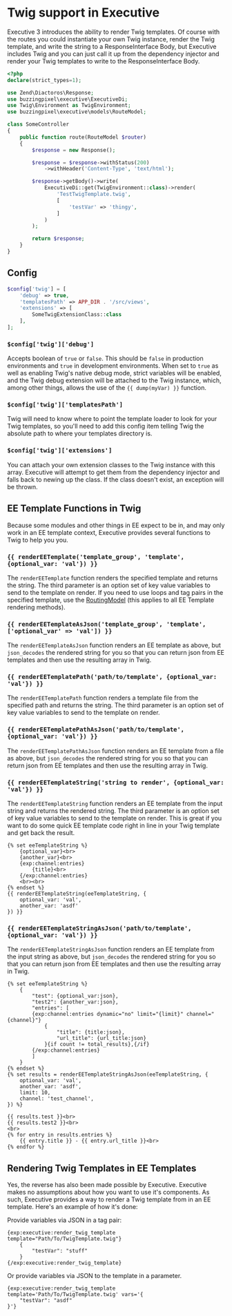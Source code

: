 # Twig support in Executive

Executive 3 introduces the ability to render Twig templates. Of course with the routes you could instantiate your own Twig instance, render the Twig template, and write the string to a ResponseInterface Body, but Executive includes Twig and you can just call it up from the dependency injector and render your Twig templates to write to the ResponseInterface Body.

```php
<?php
declare(strict_types=1);

use Zend\Diactoros\Response;
use buzzingpixel\executive\ExecutiveDi;
use Twig\Environment as TwigEnvironment;
use buzzingpixel\executive\models\RouteModel;

class SomeController
{
    public function route(RouteModel $router)
    {
        $response = new Response();

        $response = $response->withStatus(200)
            ->withHeader('Content-Type', 'text/html');

        $response->getBody()->write(
            ExecutiveDi::get(TwigEnvironment::class)->render(
                'TestTwigTemplate.twig',
                [
                    'testVar' => 'thingy',
                ]
            )
        );

        return $response;
    }
}
```

## Config

```php
$config['twig'] = [
    'debug' => true,
    'templatesPath' => APP_DIR . '/src/views',
    'extensions' => [
        SomeTwigExtensionClass::class
    ],
];
```

### `$config['twig']['debug']`

Accepts boolean of `true` or `false`. This should be `false` in production environments and `true` in development environments. When set to `true` as well as enabling Twig's native debug mode, strict variables will be enabled, and the Twig debug extension will be attached to the Twig instance, which, among other things, allows the use of the `{{ dump(myVar) }}` function.

### `$config['twig']['templatesPath']`

Twig will need to know where to point the template loader to look for your Twig templates, so you'll need to add this config item telling Twig the absolute path to where your templates directory is.

### `$config['twig']['extensions']`

You can attach your own extension classes to the Twig instance with this array. Executive will attempt to get them from the dependency injector and falls back to newing up the class. If the class doesn't exist, an exception will be thrown.

## EE Template Functions in Twig

Because some modules and other things in EE expect to be in, and may only work in an EE template context, Executive provides several functions to Twig to help you you.

### `{{ renderEETemplate('template_group', 'template', {optional_var: 'val'}) }}`

The `renderEETemplate` function renders the specified template and returns the string. The third parameter is an option set of key value variables to send to the template on render. If you need to use loops and tag pairs in the specified template, use the [RoutingModel](custom-routing.md#routing-model) (this applies to all EE Template rendering methods).

### `{{ renderEETemplateAsJson('template_group', 'template', ['optional_var' => 'val']) }}`

The `renderEETemplateAsJson` function renders an EE template as above, but `json_decodes` the rendered string for you so that you can return json from EE templates and then use the resulting array in Twig.

### `{{ renderEETemplatePath('path/to/template', {optional_var: 'val'}) }}`

The `renderEETemplatePath` function renders a template file from the specified path and returns the string. The third parameter is an option set of key value variables to send to the template on render.

### `{{ renderEETemplatePathAsJson('path/to/template', {optional_var: 'val'}) }}`

The `renderEETemplatePathAsJson` function renders an EE template from a file as above, but `json_decodes` the rendered string for you so that you can return json from EE templates and then use the resulting array in Twig.

### `{{ renderEETemplateString('string to render', {optional_var: 'val'}) }}`

The `renderEETemplateString` function renders an EE template from the input string and returns the rendered string. The third parameter is an option set of key value variables to send to the template on render. This is great if you want to do some quick EE template code right in line in your Twig template and get back the result.

```twig
{% set eeTemplateString %}
    {optional_var}<br>
    {another_var}<br>
    {exp:channel:entries}
        {title}<br>
    {/exp:channel:entries}
    <br><br>
{% endset %}
{{ renderEETemplateString(eeTemplateString, {
    optional_var: 'val',
    another_var: 'asdf'
}) }}
```

### `{{ renderEETemplateStringAsJson('path/to/template', {optional_var: 'val'}) }}`

The `renderEETemplateStringAsJson` function renders an EE template from the input string as above, but `json_decodes` the rendered string for you so that you can return json from EE templates and then use the resulting array in Twig.

```twig
{% set eeTemplateString %}
    {
        "test": {optional_var:json},
        "test2": {another_var:json},
        "entries": [
        {exp:channel:entries dynamic="no" limit="{limit}" channel="{channel}"}
            {
                "title": {title:json},
                "url_title": {url_title:json}
            }{if count != total_results},{/if}
        {/exp:channel:entries}
        ]
    }
{% endset %}
{% set results = renderEETemplateStringAsJson(eeTemplateString, {
    optional_var: 'val',
    another_var: 'asdf',
    limit: 10,
    channel: 'test_channel',
}) %}

{{ results.test }}<br>
{{ results.test2 }}<br>
<br>
{% for entry in results.entries %}
    {{ entry.title }} - {{ entry.url_title }}<br>
{% endfor %}
```

## Rendering Twig Templates in EE Templates

Yes, the reverse has also been made possible by Executive. Executive makes no assumptions about how you want to use it's components. As such, Executive provides a way to render a Twig template from in an EE template. Here's an example of how it's done:

Provide variables via JSON in a tag pair:

```ee
{exp:executive:render_twig_template template="Path/To/TwigTemplate.twig"}
    {
        "testVar": "stuff"
    }
{/exp:executive:render_twig_template}
```

Or provide variables via JSON to the template in a parameter.

```ee
{exp:executive:render_twig_template template='Path/To/TwigTemplate.twig' vars='{
    "testVar": "asdf"
}'}
```
